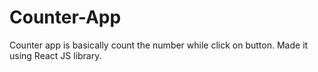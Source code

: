 # Counter-App
Counter app is basically count the number while click on button. Made it using React JS library.
